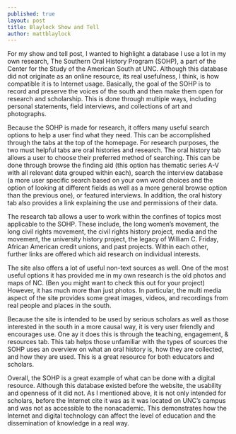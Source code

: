 ```yaml
---
published: true
layout: post
title: Blaylock Show and Tell
author: mattblaylock
---
```


For my show and tell post, I wanted to highlight a database I use a lot in my own research, The Southern Oral History Program (SOHP), a part of the Center for the Study of the American South at UNC.  Although this database did not originate as an online resource, its real usefulness, I think, is how compatible it is to Internet usage.   Basically, the goal of the SOHP is to record and preserve the voices of the south and then make them open for research and scholarship.  This is done through multiple ways, including personal statements, field interviews, and collections of art and photographs.

Because the SOHP is made for research, it offers many useful search options to help a user find what they need.  This can be accomplished through the tabs at the top of the homepage.  For research purposes, the two must helpful tabs are oral histories and research.  The oral history tab allows a user to choose their preferred method of searching.  This can be done through browse the finding aid (this option has thematic series A-V with all relevant data grouped within each), search the interview database (a more user specific search based on your own word choices and the option of looking at different fields as well as a more general browse option than the previous one), or featured interviews.  In addition, the oral history tab also provides a link explaining the use and permissions of their data.

The research tab allows a user to work within the confines of topics most applicable to the SOHP.  These include, the long women’s movement, the long civil rights movement, the civil rights history project, media and the movement, the university history project, the legacy of William C. Friday, African American credit unions, and past projects.  Within each other, further links are offered which aid research on individual interests.

The site also offers a lot of useful non-text sources as well.  One of the most useful options it has provided me in my own research is the old photos and maps of NC.  (Ben you might want to check this out for your project)  However, it has much more than just photos.  In particular, the multi media aspect of the site provides some great images, videos, and recordings from real people and places in the south.

Because the site is intended to be used by serious scholars as well as those interested in the south in a more causal way, it is very user friendly and encourages use.  One ay it does this is through the teaching, engagement, & resources tab.  This tab helps those unfamiliar with the types of sources the SOHP uses an overview on what an oral history is, how they are collected, and how they are used.  This is a great resource for both educators and scholars.  

Overall, the SOHP is a great example of what can be done with a digital resource.  Although this database existed before the website, the usability and openness of it did not.  As I mentioned above, it is not only intended for scholars, before the Internet cite it was as it was located on UNC’s campus and was not as accessible to the nonacademic.  This demonstrates how the Internet and digital technology can affect the level of education and the dissemination of knowledge in a real way.
